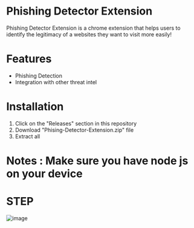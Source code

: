 # Phishing Detector Extension
Phishing Detector Extension is a chrome extension that helps users to identify the legitimacy of a websites they want to visit more easily!

# Features
- Phishing Detection
- Integration with other threat intel

# Installation
1. Click on the "Releases" section in this repository
2. Download "Phising-Detector-Extension.zip" file
3. Extract all

# Notes : Make sure you have node js on your device

# STEP
![image](https://github.com/user-attachments/assets/97c9e4a6-08b3-4e62-84b2-eb6b3ffb544a)
